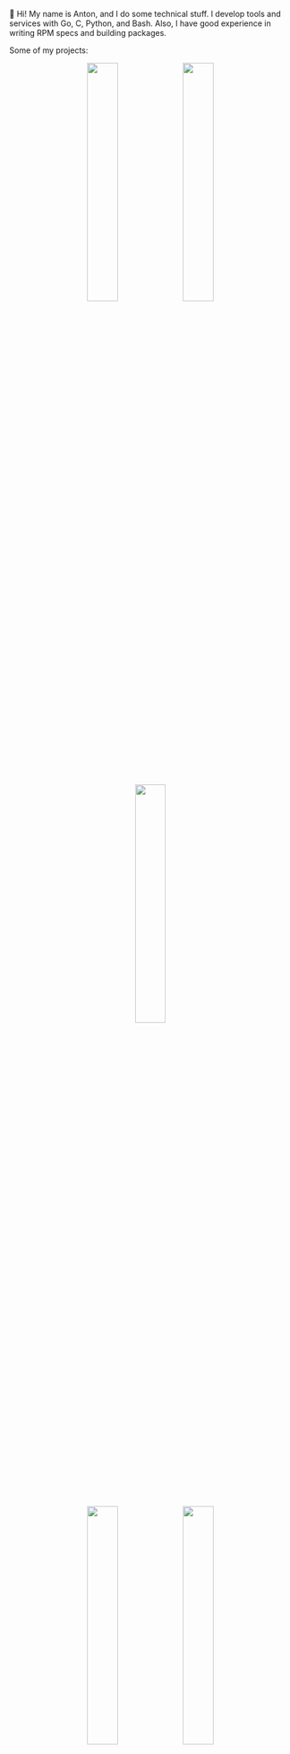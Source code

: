 👋 Hi! My name is Anton, and I do some technical stuff. I develop tools and services with Go, C, Python, and Bash. Also, I have good experience in writing RPM specs and building packages. 

Some of my projects:

<p align="center">
  <a href="https://kaos.sh/ek"><img width=33% src="https://kaos.sh/v/ek.svg"/></a>
  <a href="https://kaos.sh/rbinstall"><img width=33% src="https://kaos.sh/v/rbinstall.svg"/></a>
  <a href="https://kaos.sh/rpmbuilder"><img width=33% src="https://kaos.sh/v/rpmbuilder.svg"/></a>
  <br/>
  <a href="https://kaos.sh/webkaos"><img width=33% src="https://kaos.sh/v/webkaos.svg"/></a>
  <a href="https://kaos.sh/bibop"><img width=33% src="https://kaos.sh/v/bibop.svg"/></a>
  <a href="https://kaos.sh/kaos-repo"><img width=33% src="https://kaos.sh/v/kaos-repo.svg"/></a>
  <br/>
  <a href="https://kaos.sh/translit"><img width=33% src="https://kaos.sh/v/translit.svg"/></a>
  <a href="https://kaos.sh/perfecto"><img width=33% src="https://kaos.sh/v/perfecto.svg"/></a>
  <a href="https://kaos.sh/sslcli"><img width=33% src="https://kaos.sh/v/sslcli.svg"/></a>
  <br/>
  <a href="https://kaos.sh/rbbuild"><img width=33% src="https://kaos.sh/v/rbbuild.svg"/></a>
  <a href="https://kaos.sh/branca"><img width=33% src="https://kaos.sh/v/branca.svg"/></a>
  <a href="https://kaos.sh/go-confluence"><img width=33% src="https://kaos.sh/v/go-confluence.svg"/></a>
</p>

<p align="center">More projects made by me can be found on the <b><a href="https://github.com/essentialkaos">@essentialkaos</a></b> organization page.</p>

<p align="center">
  <a href="https://andy.one/twitter">Twitter</a> • <a href="https://andy.one/instagram">Instagram</a> • <a href="https://andy.one/dribble">Dribble</a> • <a href="https://andy.one/flickr">Flickr</a>
</p>

